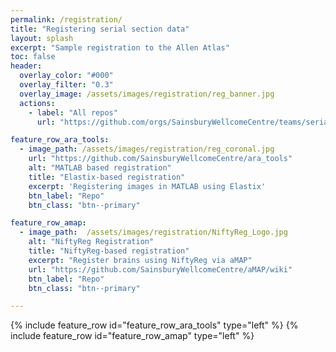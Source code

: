 ```yaml
---
permalink: /registration/
title: "Registering serial section data"
layout: splash
excerpt: "Sample registration to the Allen Atlas"
toc: false
header:
  overlay_color: "#000"
  overlay_filter: "0.3"
  overlay_image: /assets/images/registration/reg_banner.jpg
  actions:
    - label: "All repos"
      url: "https://github.com/orgs/SainsburyWellcomeCentre/teams/serial2p/repositories"

feature_row_ara_tools:
  - image_path: /assets/images/registration/reg_coronal.jpg
    url: "https://github.com/SainsburyWellcomeCentre/ara_tools"
    alt: "MATLAB based registration"
    title: "Elastix-based registration"
    excerpt: 'Registering images in MATLAB using Elastix'
    btn_label: "Repo"
    btn_class: "btn--primary"

feature_row_amap:
  - image_path:  /assets/images/registration/NiftyReg_Logo.jpg
    alt: "NiftyReg Registration"
    title: "NiftyReg-based registration"
    excerpt: "Register brains using NiftyReg via aMAP"
    url: "https://github.com/SainsburyWellcomeCentre/aMAP/wiki"
    btn_label: "Repo"
    btn_class: "btn--primary"

---
```


{% include feature_row id="feature_row_ara_tools" type="left" %}
{% include feature_row id="feature_row_amap" type="left" %}

